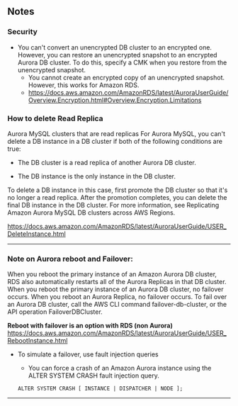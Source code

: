 ## Notes


### Security
- You can't convert an unencrypted DB cluster to an encrypted one. However, you can restore an unencrypted snapshot to an encrypted Aurora DB cluster. To do this, specify a CMK when you restore from the unencrypted snapshot.
  - You cannot create an encrypted copy of an unencrypted snapshot. However, this works for Amazon RDS.
  - https://docs.aws.amazon.com/AmazonRDS/latest/AuroraUserGuide/Overview.Encryption.html#Overview.Encryption.Limitations


### How to delete Read Replica

Aurora MySQL clusters that are read replicas
For Aurora MySQL, you can't delete a DB instance in a DB cluster if both of the following conditions are true:

- The DB cluster is a read replica of another Aurora DB cluster.

- The DB instance is the only instance in the DB cluster.

To delete a DB instance in this case, first promote the DB cluster so that it's no longer a read replica. After the promotion completes, you can delete the final DB instance in the DB cluster. For more information, see Replicating Amazon Aurora MySQL DB clusters across AWS Regions.

https://docs.aws.amazon.com/AmazonRDS/latest/AuroraUserGuide/USER_DeleteInstance.html

---

### Note on Aurora reboot and Failover:
When you reboot the primary instance of an Amazon Aurora DB cluster, RDS also automatically restarts all of the Aurora Replicas in that DB cluster. When you reboot the primary instance of an Aurora DB cluster, no failover occurs. When you reboot an Aurora Replica, no failover occurs. To fail over an Aurora DB cluster, call the AWS CLI command failover-db-cluster, or the API operation FailoverDBCluster.


**Reboot with failover is an option with RDS (non Aurora)**
https://docs.aws.amazon.com/AmazonRDS/latest/AuroraUserGuide/USER_RebootInstance.html

- To simulate a failover, use fault injection queries
  - You can force a crash of an Amazon Aurora instance using the ALTER SYSTEM CRASH fault injection query.

  `ALTER SYSTEM CRASH [ INSTANCE | DISPATCHER | NODE ];`
---
